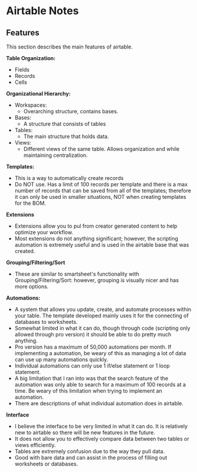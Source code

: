 # Airtable Notes

## Features
This section describes the main features of airtable.

**Table Organization:**
- Fields
- Records
- Cells
  
**Organizational Hierarchy:**
- Workspaces:
	- Overarching structure, contains bases.
- Bases:
	- A structure that consists of tables
- Tables:
	- The main structure that holds data.
- Views:
	- Different views of the same table. Allows organization and while maintaining centralization.

**Templates:**
- This is a way to automatically create records
- Do NOT use. Has a limit of 100 records per template and there is a max number of records that can be saved from all of the templates; therefore it can only be used in smaller situations, NOT when creating templates for the BOM.

**Extensions**
- Extensions allow you to pul from creator generated content to help optimize your workflow.
- Most extensions do not anything significant; however, the scripting automation is extremely useful and is used in the airtable base that was created.

**Grouping/Filtering/Sort**
- These are similar to smartsheet's functionality with Grouping/Filtering/Sort: however, grouping is visually nicer and has more options.

**Automations:**
- A system that allows you update, create, and automate processes within your table. The template developed mainly uses it for the connecting of databases to worksheets.
- Somewhat limited in what it can do, though through code (scripting only allowed through pro version) it should be able to do pretty much anything.
- Pro version has a maximum of 50,000 automations per month. If implementing a automation, be weary of this as managing a lot of data can use up many automations quickly.
- Individual automations can only use 1 if/else statement or 1 loop statement.
- A big limitation that I ran into was that the search feature of the automation was only able to search for a maximum of 100 records at a time. Be weary of this limitation when trying to implement an automation.
- There are descriptions of what individual automation does in airtable.

**Interface**
- I believe the interface to be very limited in what it can do. It is relatively new to airtable so there will be new features in the future.
- It does not allow you to effectively compare data between two tables or views efficiently.
- Tables are extremely confusion due to the way they pull data.
- Good with bare data and can assist in the process of filling out worksheets or databases.
